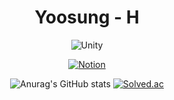  <div align="center"> 
 
 # Yoosung - H

  
 ![Unity](https://img.shields.io/badge/unity-%23000000.svg?style=for-the-badge&logo=unity&logoColor=white)
 
 [![Notion](https://img.shields.io/badge/Notion-%23000000.svg?style=for-the-badge&logo=notion&logoColor=white)](https://hyss.notion.site/ad5e63e6f19b42979cfd720c304acbee?v=3d131c1826c741ed8930b6329cd3880a)
 


  
![Anurag's GitHub stats](https://github-readme-stats.vercel.app/api?username=Hongyoosung&show_icons=true&theme=dark)
[![Solved.ac](http://mazassumnida.wtf/api/generate_badge?boj=hys8623)](https://solved.ac/hys8623)

</div>

